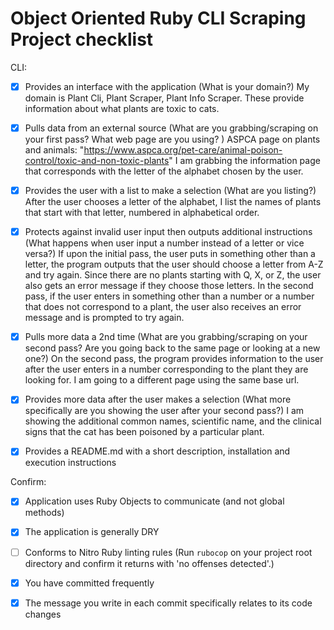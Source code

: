 # Object Oriented Ruby CLI Scraping Project checklist

CLI:
- [X] Provides an interface with the application (What is your domain?)
    My domain is Plant Cli, Plant Scraper, Plant Info Scraper. These provide information about what plants are toxic to cats.

- [X] Pulls data from an external source (What are you grabbing/scraping on your first pass? What web page are you using? )
    ASPCA page on plants and animals: "https://www.aspca.org/pet-care/animal-poison-control/toxic-and-non-toxic-plants"
    I am grabbing the information page that corresponds with the letter of the alphabet chosen by the user.

- [X] Provides the user with a list to make a selection (What are you listing?)
    After the user chooses a letter of the alphabet, I list the names of plants that start with that letter, numbered in alphabetical order.

- [X] Protects against invalid user input then outputs additional instructions (What happens when user input a number instead of a letter or vice versa?)
  If upon the initial pass, the user puts in something other than a letter, the program outputs that the user should choose a letter from A-Z and try again. Since there are no plants starting with Q, X, or Z, the user also gets an error message if they choose those letters.
  In the second pass, if the user enters in something other than a number or a number that does not correspond to a plant, the user also receives an error message and is prompted to try again.

- [X] Pulls more data a 2nd time (What are you grabbing/scraping on your second pass? Are you going back to the same page or looking at a new one?)
    On the second pass, the program provides information to the user after the user enters in a number corresponding to the plant they are looking for.
    I am going to a different page using the same base url.

- [X] Provides more data after the user makes a selection (What more specifically are you showing the user after your second pass?)
    I am showing the additional common names, scientific name, and the clinical signs that the cat has been poisoned by a particular plant.

- [X] Provides a README.md with a short description, installation and execution instructions


Confirm:
- [X] Application uses Ruby Objects to communicate (and not global methods)
- [X] The application is generally DRY
- [ ] Conforms to Nitro Ruby linting rules (Run `rubocop` on your project root directory and confirm it returns with 'no offenses detected'.)
- [X] You have committed frequently
- [X] The message you write in each commit specifically relates to its code changes

